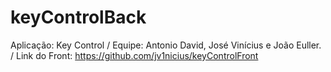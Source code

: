 # keyControlBack
Aplicação: Key Control /
Equipe: Antonio David, José Vinícius e João Euller. / 
Link do Front: https://github.com/jv1nicius/keyControlFront
